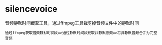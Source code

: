 # silencevoice
音频静默时间截取工具，通过ffmpeg工具裁剪掉音频文件中的静默时间

```
通过ffmpeg获取音频静默时间段=>通过静默时间段截取非静默音频=>将非静默音频合并为完整音频
```

